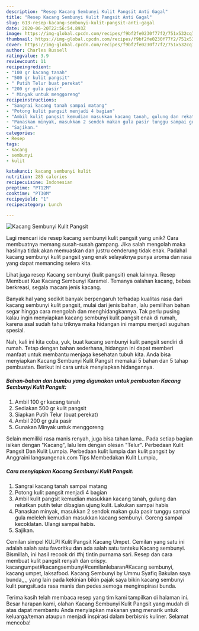 ```yaml
---
description: "Resep Kacang Sembunyi Kulit Pangsit Anti Gagal"
title: "Resep Kacang Sembunyi Kulit Pangsit Anti Gagal"
slug: 613-resep-kacang-sembunyi-kulit-pangsit-anti-gagal
date: 2020-06-20T22:56:54.893Z
image: https://img-global.cpcdn.com/recipes/f9bf2fe0230f77f2/751x532cq70/kacang-sembunyi-kulit-pangsit-foto-resep-utama.jpg
thumbnail: https://img-global.cpcdn.com/recipes/f9bf2fe0230f77f2/751x532cq70/kacang-sembunyi-kulit-pangsit-foto-resep-utama.jpg
cover: https://img-global.cpcdn.com/recipes/f9bf2fe0230f77f2/751x532cq70/kacang-sembunyi-kulit-pangsit-foto-resep-utama.jpg
author: Charles Russell
ratingvalue: 3.9
reviewcount: 11
recipeingredient:
- "100 gr kacang tanah"
- "500 gr kulit pangsit"
- " Putih Telur buat perekat"
- "200 gr gula pasir"
- " Minyak untuk menggoreng"
recipeinstructions:
- "Sangrai kacang tanah sampai matang"
- "Potong kulit pangsit menjadi 4 bagian"
- "Ambil kulit pangsit kemudian masukkan kacang tanah, gulung dan rekatkan putih telur dibagian ujung kulit. Lakukan sampai habis"
- "Panaskan minyak, masukkan 2 sendok makan gula pasir tunggu sampai gula meleleh kemudian masukkan kacang sembunyi. Goreng sampai kecoklatan. Ulangi sampai habis."
- "Sajikan."
categories:
- Resep
tags:
- kacang
- sembunyi
- kulit

katakunci: kacang sembunyi kulit 
nutrition: 285 calories
recipecuisine: Indonesian
preptime: "PT12M"
cooktime: "PT30M"
recipeyield: "1"
recipecategory: Lunch

---
```



![Kacang Sembunyi Kulit Pangsit](https://img-global.cpcdn.com/recipes/f9bf2fe0230f77f2/751x532cq70/kacang-sembunyi-kulit-pangsit-foto-resep-utama.jpg)

Lagi mencari ide resep kacang sembunyi kulit pangsit yang unik? Cara membuatnya memang susah-susah gampang. Jika salah mengolah maka hasilnya tidak akan memuaskan dan justru cenderung tidak enak. Padahal kacang sembunyi kulit pangsit yang enak selayaknya punya aroma dan rasa yang dapat memancing selera kita.

Lihat juga resep Kacang sembunyi (kulit pangsit) enak lainnya. Resep Membuat Kue Kacang Sembunyi Karamel. Temanya oalahan kacang, bebas berkreasi, segala macam jenis kacang.

Banyak hal yang sedikit banyak berpengaruh terhadap kualitas rasa dari kacang sembunyi kulit pangsit, mulai dari jenis bahan, lalu pemilihan bahan segar hingga cara mengolah dan menghidangkannya. Tak perlu pusing kalau ingin menyiapkan kacang sembunyi kulit pangsit enak di rumah, karena asal sudah tahu triknya maka hidangan ini mampu menjadi suguhan spesial.


Nah, kali ini kita coba, yuk, buat kacang sembunyi kulit pangsit sendiri di rumah. Tetap dengan bahan sederhana, hidangan ini dapat memberi manfaat untuk membantu menjaga kesehatan tubuh kita. Anda bisa menyiapkan Kacang Sembunyi Kulit Pangsit memakai 5 bahan dan 5 tahap pembuatan. Berikut ini cara untuk menyiapkan hidangannya.

<!--inarticleads1-->

##### Bahan-bahan dan bumbu yang digunakan untuk pembuatan Kacang Sembunyi Kulit Pangsit:

1. Ambil 100 gr kacang tanah
1. Sediakan 500 gr kulit pangsit
1. Siapkan  Putih Telur (buat perekat)
1. Ambil 200 gr gula pasir
1. Gunakan  Minyak untuk menggoreng


Selain memiliki rasa manis renyah, juga bisa tahan lama.. Pada setiap bagian isikan dengan &#34;Kacang&#34;, lalu lem dengan olesan &#34;Telur&#34;. Perbedaan Kulit Pangsit Dan Kulit Lumpia. Perbedaan kulit lumpia dan kulit pangsit by Anggraini langsungenak.com Tips Membedakan Kulit Lumpia,. 

<!--inarticleads2-->

##### Cara menyiapkan Kacang Sembunyi Kulit Pangsit:

1. Sangrai kacang tanah sampai matang
1. Potong kulit pangsit menjadi 4 bagian
1. Ambil kulit pangsit kemudian masukkan kacang tanah, gulung dan rekatkan putih telur dibagian ujung kulit. Lakukan sampai habis
1. Panaskan minyak, masukkan 2 sendok makan gula pasir tunggu sampai gula meleleh kemudian masukkan kacang sembunyi. Goreng sampai kecoklatan. Ulangi sampai habis.
1. Sajikan.


Cemilan simpel KULPI Kulit Pangsit Kacang Umpet. Cemilan yang satu ini adalah salah satu favoritku dan ada salah satu tanteku Kacang sembunyi. Bismillah, ini hasil recook dri #hj tintin purnama sari. Resep dan cara membuat kulit pangsit renyah dan crispy. kacangumpet#kacangsembunyi#cemilanlebaran#Kacang sembunyi, kacang umpet, laksafood. Kacang Sembunyi by Ummu Syafiq Bakulan saya bunda,,,, yang lain pada kekinian bikin pajak saya bikin kacang sembunyi kulit pangsit.ada rasa manis dan pedes.semoga menginspirasi bunda. 

Terima kasih telah membaca resep yang tim kami tampilkan di halaman ini. Besar harapan kami, olahan Kacang Sembunyi Kulit Pangsit yang mudah di atas dapat membantu Anda menyiapkan makanan yang menarik untuk keluarga/teman ataupun menjadi inspirasi dalam berbisnis kuliner. Selamat mencoba!
